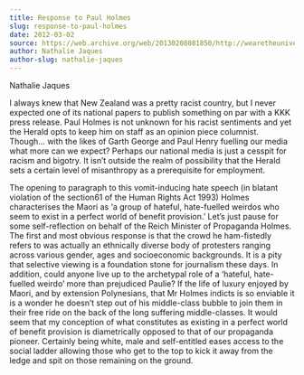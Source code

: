 ```yaml
---
title: Response to Paul Holmes
slug: response-to-paul-holmes
date: 2012-03-02
source: https://web.archive.org/web/20130208081850/http://wearetheuniversity.org.nz/2012/03/02/363/
author: Nathalie Jaques
author-slug: nathalie-jaques
---
```


Nathalie Jaques

I always knew that New Zealand was a pretty racist country, but I never expected one of its national papers to publish something on par with a KKK press release. Paul Holmes is not unknown for his racist sentiments and yet the Herald opts to keep him on staff as an opinion piece columnist. Though… with the likes of Garth George and Paul Henry fuelling our media what more can we expect? Perhaps our national media is just a cesspit for racism and bigotry. It isn’t outside the realm of possibility that the Herald sets a certain level of misanthropy as a prerequisite for employment.

The opening to paragraph to this vomit-inducing hate speech (in blatant violation of the section61 of the Human Rights Act 1993) Holmes characterises the Maori as ‘a group of hateful, hate-fuelled weirdos who seem to exist in a perfect world of benefit provision.’ Let’s just pause for some self-reflection on behalf of the Reich Minister of Propaganda Holmes. The first and most obvious response is that the crowd he ham-fistedly refers to was actually an ethnically diverse body of protesters ranging across various gender, ages and socioeconomic backgrounds. It is a pity that selective viewing is a foundation stone for journalism these days. In addition, could anyone live up to the archetypal role of a ‘hateful, hate-fuelled weirdo’ more than prejudiced Paulie? If the life of luxury enjoyed by Maori, and by extension Polynesians, that Mr Holmes indicts is so enviable it is a wonder he doesn’t step out of his middle-class bubble to join them in their free ride on the back of the long suffering middle-classes. It would seem that my conception of what constitutes as existing in a perfect world of benefit provision is diametrically opposed to that of our propaganda pioneer. Certainly being white, male and self-entitled eases access to the social ladder allowing those who get to the top to kick it away from the ledge and spit on those remaining on the ground.